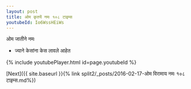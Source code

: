 ```yaml
---
layout: post
title: ओम कृतयें नमः १०८ टाइम्स
youtubeId: Io6WssHEiWs
---
```

 
 
 ओम जातीने नमः  
 
 -  ज्याने केसांना केस लावले आहेत 
 
  
 
  
 
 
 
 
 
 


{% include youtubePlayer.html id=page.youtubeId %}
 
[Next]({{ site.baseurl }}{% link  split2/_posts/2016-02-17-ओम विरामाय नमः १०८ टाइम्स.md%})
 

